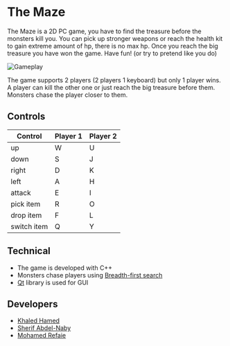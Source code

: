 # The Maze
<p>The Maze is a 2D PC game, you have to find the treasure before the monsters kill you. You can pick up stronger weapons or reach the health kit to gain extreme amount of hp, there is no max hp. Once you reach the big treasure you have won the game. Have fun! (or try to pretend like you do)
</p>

![Gameplay](http://i.imgur.com/tOgtLo3l.png)

<p>
The game supports 2 players (2 players 1 keyboard) but only 1 player wins. A player can kill the other one or just reach the big treasure before them. Monsters chase the player closer to them.
</p>

## Controls
Control|Player 1|Player 2
-------|--------|--------
up|W|U
down|S|J
right|D|K
left|A|H
attack|E|I
pick item|R|O
drop item|F|L
switch item|Q|Y

## Technical
- The game is developed with C++
- Monsters chase players using [Breadth-first search](https://en.wikipedia.org/wiki/Breadth-first_search)
- [Qt](https://www.qt.io/) library is used for GUI

## Developers
- [Khaled Hamed](https://www.linkedin.com/in/khaledhamedd)
- [Sherif Abdel-Naby](https://www.linkedin.com/in/sherifabdlnaby)
- [Mohamed Refaie](https://www.linkedin.com/in/mohamed1refaie)

